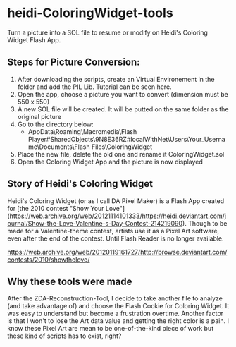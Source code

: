 # heidi-ColoringWidget-tools
Turn a picture into a SOL file to resume or modify on Heidi's Coloring Widget Flash App.

## Steps for Picture Conversion:
1. After downloading the scripts, create an Virtual Environement in the folder and add the PIL Lib. Tutorial can be seen here.
1. Open the app, choose a picture you want to convert (dimension must be 550 x 550)
1. A new SOL file will be created. It will be putted on the same folder as the original picture
1. Go to the directory below:
	- AppData\Roaming\Macromedia\Flash Player\#SharedObjects\9N8E36RZ\#localWithNet\Users\Your_Username\Documents\Flash Files\ColoringWidget
1. Place the new file, delete the old one and rename it ColoringWidget.sol
1. Open the Coloring Widget App and the picture is now displayed

## Story of Heidi's Coloring Widget
Heidi's Coloring Widget (or as I call DA Pixel Maker) is a Flash App created for [the 2010 contest "Show Your Love"] (https://web.archive.org/web/20121114101333/https://heidi.deviantart.com/journal/Show-the-Love-Valentine-s-Day-Contest-214219090).
Though to be made for a Valentine-theme contest, artists use it as a Pixel Art software, even after the end of the contest. Until Flash Reader is no longer available.

https://web.archive.org/web/20120119161727/http://browse.deviantart.com/contests/2010/showthelove/

## Why these tools were made
After the ZDA-Reconstruction-Tool, I decide to take another file to analyze (and take advantage of) and choose the Flash Cookie for Coloring Widget. It was easy to understand but become a frustration overtime. Another factor is that I won't to lose the Art data value and getting the right color is a pain.
I know these Pixel Art are mean to be one-of-the-kind piece of work but these kind of scripts has to exist, right?
